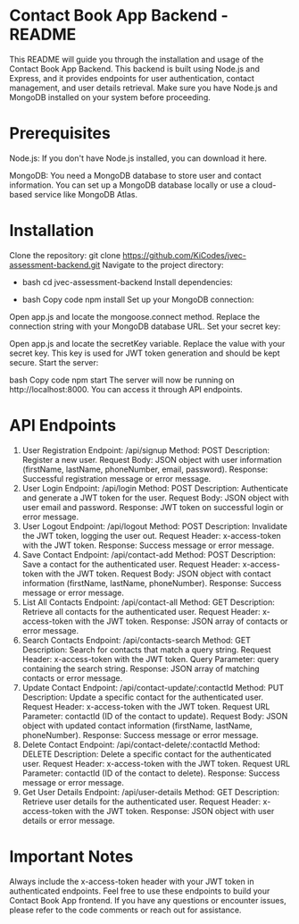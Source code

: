 # Contact Book App Backend - README
This README will guide you through the installation and usage of the Contact Book App Backend. This backend is built using Node.js and Express, and it provides endpoints for user authentication, contact management, and user details retrieval. Make sure you have Node.js and MongoDB installed on your system before proceeding.

# Prerequisites
Node.js: If you don't have Node.js installed, you can download it here.

MongoDB: You need a MongoDB database to store user and contact information. You can set up a MongoDB database locally or use a cloud-based service like MongoDB Atlas.

# Installation
Clone the repository:
git clone https://github.com/KiCodes/jvec-assessment-backend.git
Navigate to the project directory:

- bash
cd jvec-assessment-backend
Install dependencies:

- bash
Copy code
npm install
Set up your MongoDB connection:

Open app.js and locate the mongoose.connect method.
Replace the connection string with your MongoDB database URL.
Set your secret key:

Open app.js and locate the secretKey variable.
Replace the value with your secret key. This key is used for JWT token generation and should be kept secure.
Start the server:

bash
Copy code
npm start
The server will now be running on http://localhost:8000. You can access it through API endpoints.

# API Endpoints
1. User Registration
Endpoint: /api/signup
Method: POST
Description: Register a new user.
Request Body: JSON object with user information (firstName, lastName, phoneNumber, email, password).
Response: Successful registration message or error message.
2. User Login
Endpoint: /api/login
Method: POST
Description: Authenticate and generate a JWT token for the user.
Request Body: JSON object with user email and password.
Response: JWT token on successful login or error message.
3. User Logout
Endpoint: /api/logout
Method: POST
Description: Invalidate the JWT token, logging the user out.
Request Header: x-access-token with the JWT token.
Response: Success message or error message.
4. Save Contact
Endpoint: /api/contact-add
Method: POST
Description: Save a contact for the authenticated user.
Request Header: x-access-token with the JWT token.
Request Body: JSON object with contact information (firstName, lastName, phoneNumber).
Response: Success message or error message.
5. List All Contacts
Endpoint: /api/contact-all
Method: GET
Description: Retrieve all contacts for the authenticated user.
Request Header: x-access-token with the JWT token.
Response: JSON array of contacts or error message.
6. Search Contacts
Endpoint: /api/contacts-search
Method: GET
Description: Search for contacts that match a query string.
Request Header: x-access-token with the JWT token.
Query Parameter: query containing the search string.
Response: JSON array of matching contacts or error message.
7. Update Contact
Endpoint: /api/contact-update/:contactId
Method: PUT
Description: Update a specific contact for the authenticated user.
Request Header: x-access-token with the JWT token.
Request URL Parameter: contactId (ID of the contact to update).
Request Body: JSON object with updated contact information (firstName, lastName, phoneNumber).
Response: Success message or error message.
8. Delete Contact
Endpoint: /api/contact-delete/:contactId
Method: DELETE
Description: Delete a specific contact for the authenticated user.
Request Header: x-access-token with the JWT token.
Request URL Parameter: contactId (ID of the contact to delete).
Response: Success message or error message.
9. Get User Details
Endpoint: /api/user-details
Method: GET
Description: Retrieve user details for the authenticated user.
Request Header: x-access-token with the JWT token.
Response: JSON object with user details or error message.
# Important Notes
Always include the x-access-token header with your JWT token in authenticated endpoints.
Feel free to use these endpoints to build your Contact Book App frontend. If you have any questions or encounter issues, please refer to the code comments or reach out for assistance.
